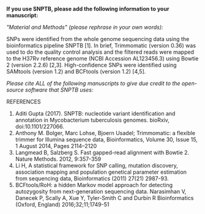 **If you use SNPTB, please add the following information to your manuscript:**

_"Material and Methods" (please rephrase in your own words):_

SNPs were identified from the whole genome sequencing data using the bioinformatics pipeline SNPTB [1]. In brief, Trimmomatic (version 0.36) was used to do the quality control analysis and the filtered reads were mapped to the H37Rv reference genome (NCBI Accession AL123456.3) using Bowtie 2 (version 2.2.6) [2,3]. High-confidence SNPs were identified using SAMtools (version 1.2) and BCFtools (version 1.2) [4,5].



_Please cite ALL of the following manuscripts to give due credit to the open-source software that SNPTB uses:_

REFERENCES

1. Aditi Gupta (2017). SNPTB: nucleotide variant identification and annotation in Mycobacterium tuberculosis genomes. bioRxiv, doi:10.1101/227066.
2. Anthony M. Bolger, Marc Lohse, Bjoern Usadel; Trimmomatic: a flexible trimmer for Illumina sequence data, Bioinformatics, Volume 30, Issue 15, 1 August 2014, Pages 2114–2120
3. Langmead B, Salzberg S. Fast gapped-read alignment with Bowtie 2. Nature Methods. 2012, 9:357-359
4. Li H, A statistical framework for SNP calling, mutation discovery, association mapping and population genetical parameter estimation from sequencing data, Bioinformatics (2011) 27(21) 2987-93.
5. BCFtools/RoH: a hidden Markov model approach for detecting autozygosity from next-generation sequencing data. Narasimhan V, Danecek P, Scally A, Xue Y, Tyler-Smith C and Durbin R Bioinformatics (Oxford, England) 2016;32;11;1749-51
